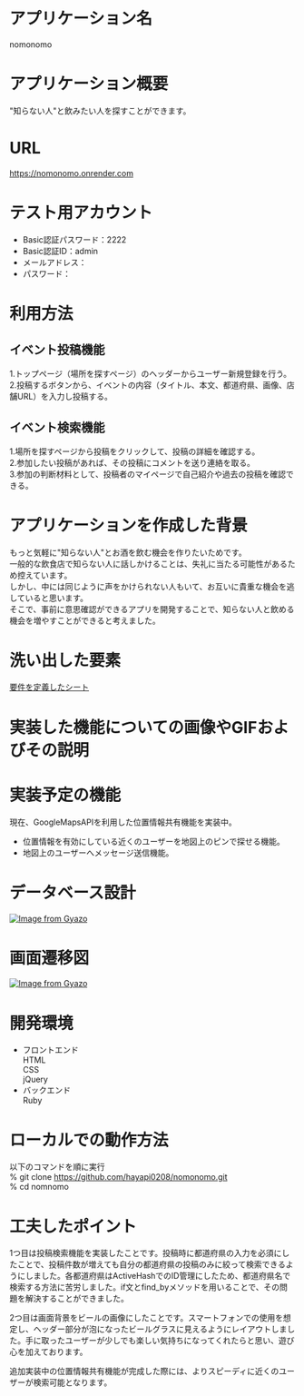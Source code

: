 # アプリケーション名
nomonomo
# アプリケーション概要
"知らない人"と飲みたい人を探すことができます。
# URL
https://nomonomo.onrender.com
# テスト用アカウント
- Basic認証パスワード：2222
- Basic認証ID：admin
- メールアドレス：
- パスワード：

# 利用方法
## イベント投稿機能
1.トップページ（場所を探すページ）のヘッダーからユーザー新規登録を行う。<br>
2.投稿するボタンから、イベントの内容（タイトル、本文、都道府県、画像、店舗URL）を入力し投稿する。
## イベント検索機能
1.場所を探すページから投稿をクリックして、投稿の詳細を確認する。<br>
2.参加したい投稿があれば、その投稿にコメントを送り連絡を取る。<br>
3.参加の判断材料として、投稿者のマイページで自己紹介や過去の投稿を確認できる。
# アプリケーションを作成した背景
もっと気軽に"知らない人"とお酒を飲む機会を作りたいためです。<br>
一般的な飲食店で知らない人に話しかけることは、失礼に当たる可能性があるため控えています。<br>
しかし、中には同じように声をかけられない人もいて、お互いに貴重な機会を逃していると思います。<br>
そこで、事前に意思確認ができるアプリを開発することで、知らない人と飲める機会を増やすことができると考えました。
# 洗い出した要素
[要件を定義したシート](https://docs.google.com/spreadsheets/d/1R9LSZCs0m5OA_atIJcB6hEZA3qaFWrg5/edit#gid=977544212)
# 実装した機能についての画像やGIFおよびその説明

# 実装予定の機能
現在、GoogleMapsAPIを利用した位置情報共有機能を実装中。
- 位置情報を有効にしている近くのユーザーを地図上のピンで探せる機能。
- 地図上のユーザーへメッセージ送信機能。
# データベース設計
[![Image from Gyazo](https://i.gyazo.com/54cfafaae074b6e9a78e766d2b6af16e.png)](https://gyazo.com/54cfafaae074b6e9a78e766d2b6af16e)
# 画面遷移図
[![Image from Gyazo](https://i.gyazo.com/a93b4e051a8e78b6e90e55fd7c38bf7b.png)](https://gyazo.com/a93b4e051a8e78b6e90e55fd7c38bf7b)
# 開発環境
- フロントエンド <br>
HTML<br>
CSS<br>
jQuery
- バックエンド<br>
Ruby
# ローカルでの動作方法
以下のコマンドを順に実行<br>
% git clone https://github.com/hayapi0208/nomonomo.git<br>
% cd nomnomo

# 工夫したポイント
1つ目は投稿検索機能を実装したことです。投稿時に都道府県の入力を必須にしたことで、投稿件数が増えても自分の都道府県の投稿のみに絞って検索できるようにしました。各都道府県はActiveHashでのID管理にしたため、都道府県名で検索する方法に苦労しました。if文とfind_byメソッドを用いることで、その問題を解決することができました。

2つ目は画面背景をビールの画像にしたことです。スマートフォンでの使用を想定し、ヘッダー部分が泡になったビールグラスに見えるようにレイアウトしました。手に取ったユーザーが少しでも楽しい気持ちになってくれたらと思い、遊び心を加えております。

追加実装中の位置情報共有機能が完成した際には、よりスピーディに近くのユーザーが検索可能となります。